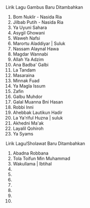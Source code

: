 Lirik Lagu Gambus Baru Ditambahkan
1. Bom Nuklir - Nasida Ria
2. Jilbab Putih - Nasida Ria
3. Ya Uyuni Sahara
4. Asygil Ghowani
5. Waweh Nafsi
6. Marortu Aladdiyar | Suluk
7. Nassam Alaynal Hawa
8. Magdar Wannabi
9. Allah Ya Adzim
10. Ana Badba' Galbi 
11. La Tandam
12. Masaraina
13. Minnak Fuad
14. Ya Magla Issum
15. Zafin
16. Galbu Muhdor
17. Galal Muanna Bni Hasan
18. Robbi Inni
19. Ahebbak Lautikun Hadir
20. La Ya'riful Huzna | suluk
21. Akhedni Ma'ak
22. Layalil Qohiroh
23. Ya Syams

Lirik Lagu/Sholawat Baru Ditambahkan
1. Abadna Robbana
2. Tola Toifun Min Muhammad
3. Wakullama | Ibtihal
4. 
5. 
6. 
7. 
8. 
9. 
10. 
